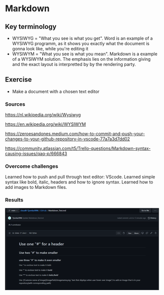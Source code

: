 # Markdown

## Key terminology
- WYSIWYG = "What you see is what you get". Word is an example of a WYSIWYG programm, as it shows you exactly what the document is gonna look like, while you're editing it
- WYSIWYM = "What you see is what you mean". Markdown is a example of a WYSIWYM solution. The emphasis lies on the information giving and the exact layout is interpretted by
by the rendering party. 

## Exercise
- Make a document with a chosen text editor

### Sources
https://nl.wikipedia.org/wiki/Wysiwyg

https://en.wikipedia.org/wiki/WYSIWYM

https://zeroesandones.medium.com/how-to-commit-and-push-your-changes-to-your-github-repository-in-vscode-77a7a3d7dd02

https://community.atlassian.com/t5/Trello-questions/Markdown-syntax-causing-issues/qaq-p/666843

### Overcome challenges
Learned how to push and pull through text editor: VScode. Learned simple syntax like bold, italic, headers and how to ignore syntax. Learned how to add images to Markdown files.

### Results

![Screenshot of Textfile](00_includes\SS_Markdown_testFile.png "Custom Markdown Document")
